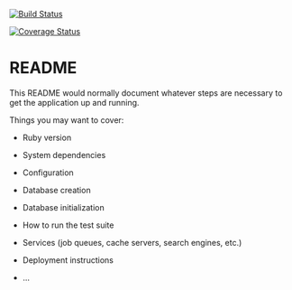 [![Build Status](https://img.shields.io/endpoint.svg?url=https%3A%2F%2Factions-badge.atrox.dev%2Fqa3aq%2FTaskManager%2Fbadge%3Fref%3Ddevelop&style=flat)](https://actions-badge.atrox.dev/qa3aq/TaskManager/goto?ref=develop)

[![Coverage Status](https://coveralls.io/repos/github/qa3aq/TaskManager/badge.svg?branch=develop)](https://coveralls.io/github/qa3aq/TaskManager?branch=develop)
# README

This README would normally document whatever steps are necessary to get the
application up and running.

Things you may want to cover:

* Ruby version

* System dependencies

* Configuration

* Database creation

* Database initialization

* How to run the test suite

* Services (job queues, cache servers, search engines, etc.)

* Deployment instructions

* ...
